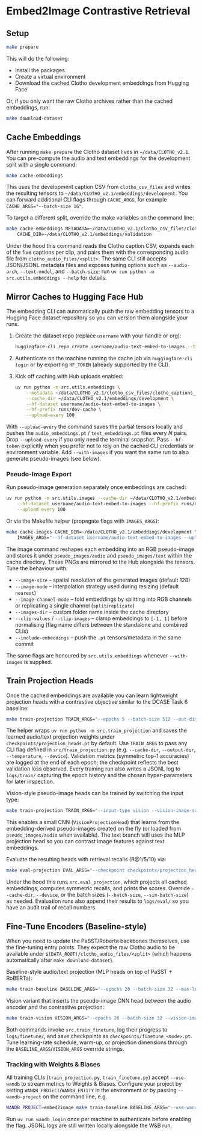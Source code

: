# Embed2Image Contrastive Retrieval

## Setup

```bash
make prepare
```

This will do the following:

- Install the packages
- Create a virtual environment
- Download the cached Clotho development embeddings from Hugging Face

Or, if you only want the raw Clotho archives rather than the cached embeddings, run:

```bash
make download-dataset
```

## Cache Embeddings

After running `make prepare` the Clotho dataset lives in `~/data/CLOTHO_v2.1`.
You can pre-compute the audio and text embeddings for the development split with
a single command:

```bash
make cache-embeddings
```

This uses the development caption CSV from `clotho_csv_files` and writes the
resulting tensors to `~/data/CLOTHO_v2.1/embeddings/development`. You can
forward additional CLI flags through `CACHE_ARGS`, for example
`CACHE_ARGS="--batch-size 16"`.

To target a different split, override the make variables on the command line:

```bash
make cache-embeddings METADATA=~/data/CLOTHO_v2.1/clotho_csv_files/clotho_captions_validation.csv \
    CACHE_DIR=~/data/CLOTHO_v2.1/embeddings/validation
```

Under the hood this command reads the Clotho caption CSV, expands each of the
five captions per clip, and pairs them with the corresponding audio file from
`clotho_audio_files/<split>`. The same CLI still accepts JSON/JSONL metadata files
and exposes tuning options such as `--audio-arch`, `--text-model`, and
`--batch-size`; run `uv run python -m src.utils.embeddings --help` for details.

## Mirror Caches to Hugging Face Hub

The embedding CLI can automatically push the raw embedding tensors to a
Hugging Face dataset repository so you can version them alongside your runs.

1. Create the dataset repo (replace `username` with your handle or org):

   ```bash
   huggingface-cli repo create username/audio-text-embed-to-images --type dataset
   ```

2. Authenticate on the machine running the cache job via `huggingface-cli login`
   or by exporting `HF_TOKEN` (already supported by the CLI).
3. Kick off caching with Hub uploads enabled:

   ```bash
   uv run python -m src.utils.embeddings \
       --metadata ~/data/CLOTHO_v2.1/clotho_csv_files/clotho_captions_development.csv \
       --cache-dir ~/data/CLOTHO_v2.1/embeddings/development \
       --hf-dataset username/audio-text-embed-to-images \
       --hf-prefix runs/dev-cache \
       --upload-every 100
   ```

With `--upload-every` the command saves the partial tensors locally and pushes
the `audio_embeddings.pt` / `text_embeddings.pt` files every *N* pairs. Drop
`--upload-every` if you only need the terminal snapshot. Pass `--hf-token`
explicitly when you prefer not to rely on the cached CLI credentials or
environment variable. Add `--with-images` if you want the same run to also
generate pseudo-images (see below).

### Pseudo-Image Export

Run pseudo-image generation separately once embeddings are cached:

```bash
uv run python -m src.utils.images --cache-dir ~/data/CLOTHO_v2.1/embeddings/development \
    --hf-dataset username/audio-text-embed-to-images --hf-prefix runs/dev-images \
    --upload-every 100
```

Or via the Makefile helper (propagate flags with `IMAGES_ARGS`):

```bash
make cache-images CACHE_DIR=~/data/CLOTHO_v2.1/embeddings/development \
    IMAGES_ARGS="--hf-dataset username/audio-text-embed-to-images --upload-every 100 --include-embeddings"
```

The image command reshapes each embedding into an RGB pseudo-image and stores it under
`pseudo_images/audio` and `pseudo_images/text` within the cache directory. These
PNGs are mirrored to the Hub alongside the tensors. Tune the behaviour with:

- `--image-size` – spatial resolution of the generated images (default 128)
- `--image-mode` – interpolation strategy used during resizing (default
  `nearest`)
- `--image-channel-mode` – fold embeddings by splitting into RGB channels or
  replicating a single channel (`split`/`replicate`)
- `--images-dir` – custom folder name inside the cache directory
- `--clip-values` / `--clip-images` – clamp embeddings to `[-1, 1]` before
  normalising (flag name differs between the standalone and combined CLIs)
- `--include-embeddings` – push the `.pt` tensors/metadata in the same commit

The same flags are honoured by `src.utils.embeddings` whenever `--with-images`
is supplied.

## Train Projection Heads

Once the cached embeddings are available you can learn lightweight projection
heads with a contrastive objective similar to the DCASE Task 6 baseline:

```bash
make train-projection TRAIN_ARGS="--epochs 5 --batch-size 512 --out-dim 128"
```

The helper wraps `uv run python -m src.train_projection` and saves the learned
audio/text projection weights under `checkpoints/projection_heads.pt` by
default. Use `TRAIN_ARGS` to pass any CLI flag defined in
`src/train_projection.py` (e.g. `--cache-dir`, `--output-dir`, `--temperature`,
`--device`). Validation metrics (symmetric top-1 accuracies) are logged at the
end of each epoch; the checkpoint reflects the best validation loss observed.
Every training run also writes a JSONL log to `logs/train/` capturing the epoch
history and the chosen hyper-parameters for later inspection.

Vision-style pseudo-image heads can be trained by switching the input type:

```bash
make train-projection TRAIN_ARGS="--input-type vision --vision-image-source generated --epochs 10"
```

This enables a small CNN (`VisionProjectionHead`) that learns from the
embedding-derived pseudo-images created on the fly (or loaded from
`pseudo_images/audio` when available). The text branch still uses the MLP
projection head so you can contrast image features against text embeddings.

Evaluate the resulting heads with retrieval recalls (R@1/5/10) via:

```bash
make eval-projection EVAL_ARGS="--checkpoint checkpoints/projection_heads.pt"
```

Under the hood this runs `src.eval_projection`, which projects all cached
embeddings, computes symmetric recalls, and prints the scores. Override
`--cache-dir`, `--device`, or the batch sizes (`--batch-size`,
`--sim-batch-size`) as needed. Evaluation runs also append their results to
`logs/eval/` so you have an audit trail of recall numbers.

## Fine-Tune Encoders (Baseline-style)

When you need to update the PaSST/Roberta backbones themselves, use the
fine-tuning entry points. They expect the raw Clotho audio to be available
under `$(DATA_ROOT)/clotho_audio_files/<split>` (which happens automatically
after `make download-dataset`).

Baseline-style audio/text projection (MLP heads on top of PaSST + RoBERTa):

```bash
make train-baseline BASELINE_ARGS="--epochs 20 --batch-size 32 --max-lr 3e-6"
```

Vision variant that inserts the pseudo-image CNN head between the audio encoder
and the contrastive projection:

```bash
make train-vision VISION_ARGS="--epochs 20 --batch-size 32 --vision-image-size 128"
```

Both commands invoke `src.train_finetune`, log their progress to
`logs/finetune/`, and save checkpoints as `checkpoints/finetune_<mode>.pt`. Tune
learning-rate schedule, warm-up, or projection dimensions through the
`BASELINE_ARGS`/`VISION_ARGS` override strings.

### Tracking with Weights & Biases

All training CLIs (`train_projection.py`, `train_finetune.py`) accept
`--use-wandb` to stream metrics to Weights & Biases. Configure your project by
setting `WANDB_PROJECT`/`WANDB_ENTITY` in the environment or by passing
`--wandb-project` on the command line, e.g.

```bash
WANDB_PROJECT=embed2image make train-baseline BASELINE_ARGS="--use-wandb --run-name a10-baseline"
```

Run `uv run wandb login` once per machine to authenticate before enabling the
flag. JSONL logs are still written locally alongside the W&B run.
